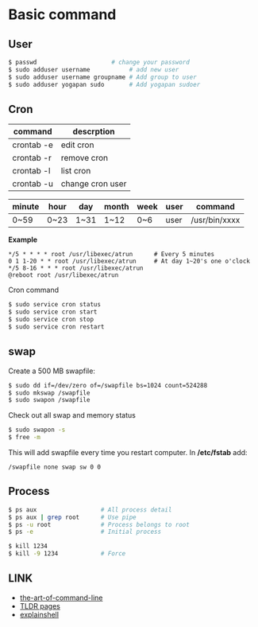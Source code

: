 # Basic command

## User
```sh
$ passwd                     # change your password
$ sudo adduser username           # add new user
$ sudo adduser username groupname # Add group to user
$ sudo adduser yogapan sudo       # Add yogapan sudoer
```

## Cron
| command    | descrption       |
|------------|------------------|
| crontab -e | edit cron        |
| crontab -r | remove cron      |
| crontab -l | list cron        |
| crontab -u | change cron user |

minute | hour | day  | month | week | user | command
-------|------|------|-------|------|------|--------------
 0~59  | 0~23 | 1~31 | 1~12  | 0~6  | user | /usr/bin/xxxx

**Example**
```cron
*/5 * * * * root /usr/libexec/atrun      # Every 5 minutes
0 1 1-20 * * root /usr/libexec/atrun     # At day 1~20's one o'clock
*/5 8-16 * * * root /usr/libexec/atrun
@reboot root /usr/libexec/atrun
```

Cron command
```sh
$ sudo service cron status
$ sudo service cron start
$ sudo service cron stop
$ sudo service cron restart
```

## swap

Create a 500 MB swapfile:
```sh
$ sudo dd if=/dev/zero of=/swapfile bs=1024 count=524288
$ sudo mkswap /swapfile
$ sudo swapon /swapfile
```

Check out all swap and memory status
```sh
$ sudo swapon -s
$ free -m
```

This will add swapfile every time you restart computer.
In **/etc/fstab** add:
```
/swapfile none swap sw 0 0
```

## Process
```sh
$ ps aux                  # All process detail
$ ps aux | grep root      # Use pipe
$ ps -u root              # Process belongs to root
$ ps -e                   # Initial process
```

```sh
$ kill 1234
$ kill -9 1234            # Force
```

## LINK
- [the-art-of-command-line](https://github.com/jlevy/the-art-of-command-line)
- [TLDR pages](http://tldr-pages.github.io/)
- [explainshell](http://explainshell.com/)
